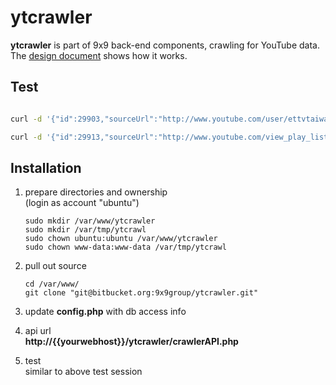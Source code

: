 ytcrawler
=========

**ytcrawler** is part of 9x9 back-end components, crawling for YouTube data.  
The [design document](https://docs.google.com/document/d/1_NM3ZrVxk3f-6A_yeX53G9xDRknxu1fw3wLjIuHKoeY/edit?usp=sharing) shows how it works.

Test
----

````bash

curl -d '{"id":29903,"sourceUrl":"http://www.youtube.com/user/ettvtaiwan1001","contentType":3,"isRealtime":1}' http://channelwatch.9x9.tv/ytcrawler/crawlerAPI.php

curl -d '{"id":29913,"sourceUrl":"http://www.youtube.com/view_play_list?p=bYMfMn1wPGWvDqTaKHh8k64M6ZJRtG6A","contentType":4,"isRealtime":1}' http://channelwatch.9x9.tv/ytcrawler/crawlerAPI.php

````

Installation
------------

1.  prepare directories and ownership  
    (login as account "ubuntu")

        sudo mkdir /var/www/ytcrawler
        sudo mkdir /var/tmp/ytcrawl
        sudo chown ubuntu:ubuntu /var/www/ytcrawler
        sudo chown www-data:www-data /var/tmp/ytcrawl

2.  pull out source

        cd /var/www/
        git clone "git@bitbucket.org:9x9group/ytcrawler.git"

3.  update **config.php** with db access info

4.  api url  
    **http://{{yourwebhost}}/ytcrawler/crawlerAPI.php**

5.  test  
    similar to above test session

